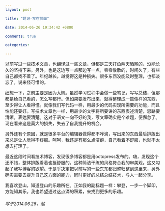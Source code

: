 ```yaml
---
layout: post

title: "题记-写在前面"

date: 2014-06-26 19:34:42 +0800

comments: true

categories: 

---
```


以前写过一些技术文章，也翻译过一些文章，但都是三天打鱼两天晒网的，没能长久的坚持下来。另外，也是这边写一点那边写一点，零零散散的，时间久了，有些自己都找不着了。年纪越长，越觉得这是种损失。很多东西没能及时整理，也都淡忘了，说来怪可惜的。

细想一下，之前主要是因为太懒。虽然学习过程中会做一些笔记，写写总结，但那都是给自己看的，怎么写都行。但如果要发布出来，就得整理成一篇像样的东西，至少得让人看得懂。就像我们写代码一样，用最少的代码实现所需要的功能，而且性能还要好。写技术文章也一样，用最少的文字将所要讲的东西表述清楚，思路要清晰，表达要清楚。这对于语文一向不好的我，写文章确实是个难题，便懈怠了。现在看来这是莫大的损失，失去了自我提升的机会。

另外还有个原因，就是很多平台的编辑器做得都不咋滴，写出来的东西最后排版出来总是让人觉得不舒服。呵呵，我还是有那么点洁癖，自己看着不舒服，也就不太想去打理了。

最近这段时间看技术博客，发现很多博客都是用octopress发布的。嗨，发现这个还不错，整体排版看着也挺舒服的。这种简洁干练的风格符合我的审美观，这又勾起了我写博客的欲望。于是乎决定把以前写的一些东东都归整归整到这里来，另外确实需要去提升自己这方面的能力，同时更好的总结总结技术，与人一起分享。

我喜欢登山，知道登山的乐趣所在。正如我的副标题一样：攀登，一步一个脚印，方能知其乐。我也希望通过这点滴的积累，来找到更多的乐趣。

###### 写于2014.06.26，勉
